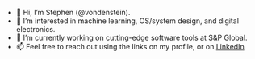 - 👋 Hi, I’m Stephen (@vondenstein). 
- 👀 I’m interested in machine learning, OS/system design, and digital electronics.
- 🏢 I’m currently working on cutting-edge software tools at S&P Global.
- 📫 Feel free to reach out using the links on my profile, or on [LinkedIn](https://www.linkedin.com/in/stephen-vondenstein/)
